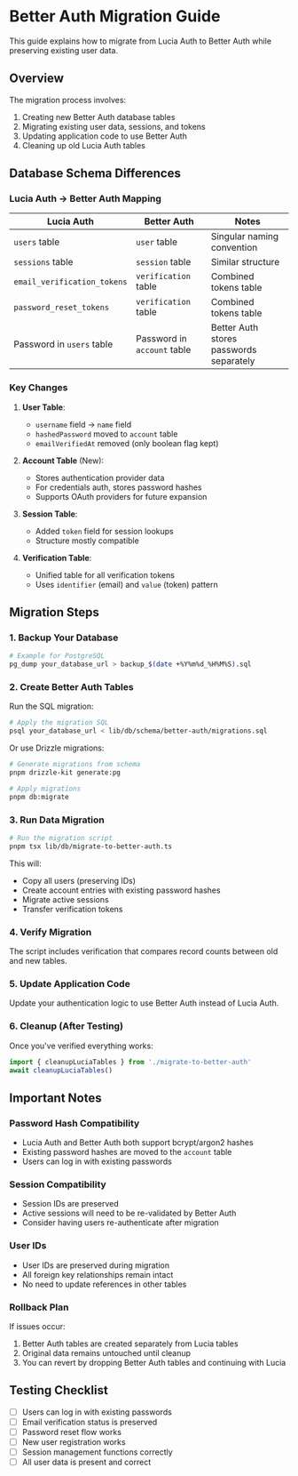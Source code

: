 # Better Auth Migration Guide

This guide explains how to migrate from Lucia Auth to Better Auth while preserving existing user data.

## Overview

The migration process involves:

1. Creating new Better Auth database tables
2. Migrating existing user data, sessions, and tokens
3. Updating application code to use Better Auth
4. Cleaning up old Lucia Auth tables

## Database Schema Differences

### Lucia Auth → Better Auth Mapping

| Lucia Auth                  | Better Auth                 | Notes                                   |
| --------------------------- | --------------------------- | --------------------------------------- |
| `users` table               | `user` table                | Singular naming convention              |
| `sessions` table            | `session` table             | Similar structure                       |
| `email_verification_tokens` | `verification` table        | Combined tokens table                   |
| `password_reset_tokens`     | `verification` table        | Combined tokens table                   |
| Password in `users` table   | Password in `account` table | Better Auth stores passwords separately |

### Key Changes

1. **User Table**:

   - `username` field → `name` field
   - `hashedPassword` moved to `account` table
   - `emailVerifiedAt` removed (only boolean flag kept)

2. **Account Table** (New):

   - Stores authentication provider data
   - For credentials auth, stores password hashes
   - Supports OAuth providers for future expansion

3. **Session Table**:

   - Added `token` field for session lookups
   - Structure mostly compatible

4. **Verification Table**:
   - Unified table for all verification tokens
   - Uses `identifier` (email) and `value` (token) pattern

## Migration Steps

### 1. Backup Your Database

```bash
# Example for PostgreSQL
pg_dump your_database_url > backup_$(date +%Y%m%d_%H%M%S).sql
```

### 2. Create Better Auth Tables

Run the SQL migration:

```bash
# Apply the migration SQL
psql your_database_url < lib/db/schema/better-auth/migrations.sql
```

Or use Drizzle migrations:

```bash
# Generate migrations from schema
pnpm drizzle-kit generate:pg

# Apply migrations
pnpm db:migrate
```

### 3. Run Data Migration

```bash
# Run the migration script
pnpm tsx lib/db/migrate-to-better-auth.ts
```

This will:

- Copy all users (preserving IDs)
- Create account entries with existing password hashes
- Migrate active sessions
- Transfer verification tokens

### 4. Verify Migration

The script includes verification that compares record counts between old and new tables.

### 5. Update Application Code

Update your authentication logic to use Better Auth instead of Lucia Auth.

### 6. Cleanup (After Testing)

Once you've verified everything works:

```typescript
import { cleanupLuciaTables } from './migrate-to-better-auth'
await cleanupLuciaTables()
```

## Important Notes

### Password Hash Compatibility

- Lucia Auth and Better Auth both support bcrypt/argon2 hashes
- Existing password hashes are moved to the `account` table
- Users can log in with existing passwords

### Session Compatibility

- Session IDs are preserved
- Active sessions will need to be re-validated by Better Auth
- Consider having users re-authenticate after migration

### User IDs

- User IDs are preserved during migration
- All foreign key relationships remain intact
- No need to update references in other tables

### Rollback Plan

If issues occur:

1. Better Auth tables are created separately from Lucia tables
2. Original data remains untouched until cleanup
3. You can revert by dropping Better Auth tables and continuing with Lucia

## Testing Checklist

- [ ] Users can log in with existing passwords
- [ ] Email verification status is preserved
- [ ] Password reset flow works
- [ ] New user registration works
- [ ] Session management functions correctly
- [ ] All user data is present and correct
